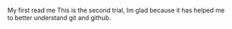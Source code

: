My first read me
This is the second trial, Im glad because it has helped me to better understand git and github. 
